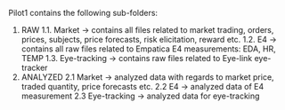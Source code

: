 Pilot1 contains the following sub-folders:
1. RAW
   1.1. Market -> contains all files related to market trading, orders, prices, subjects, price forecasts, risk elicitation, reward etc.
   1.2. E4 -> contains all raw files related to Empatica E4 measurements: EDA, HR, TEMP
   1.3. Eye-tracking -> contains raw files related to Eye-link eye-tracker
2. ANALYZED
   2.1 Market -> analyzed data with regards to market price, traded quantity, price forecasts etc.
   2.2 E4 -> analyzed data of E4 measurement
   2.3 Eye-tracking -> analyzed data for eye-tracking

